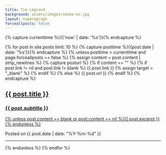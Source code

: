 ```yaml
---
title: Tim Legrand
background: assets/images/smoke-on.jpg
layout: noparagraph
forceallposts: false
---
```

{% capture currenttime %}{{'now' | date: '%s'}}{% endcapture %}

{% for post in site.posts limit: 10 %}
{% capture posttime %}{{post.date | date: '%s'}}{% endcapture %}
  {% unless posttime > currenttime and page.forceallposts == false %}
    {% assign content = post.content | strip_newlines %}
    {% capture posturl %}
      {% if content == "" %}
        {% if post.link != nil and post.link != blank %}
          {{ post.link }}
          {% assign target = "_blank" %}
        {% endif %}
      {% else %}
        {{ post.url }}
      {% endif %}
    {% endcapture %}
<div class="post-preview">
  <a target="{{ target }}" href="{{ posturl }}">
    <h2 class="post-title">{{ post.title }}</h2>
    <h3 class="post-subtitle">{{ post.subtitle }}</h3>
    {% unless post.content == blank or post.content == nil %}{{ post.excerpt }}{% endunless %}
  </a>
  
  <p class="post-meta">Posted on {{ post.date | date: "%Y-%m-%d" }}</p>
</div>
<hr>
  {% endunless <!-- Future post --> %}
{% endfor <!-- post in posts --> %}

<!-- Pager
<ul class="pager">
  <li class="next">
    <a href="#">Older Posts &rarr;</a>
  </li>
</ul> -->
